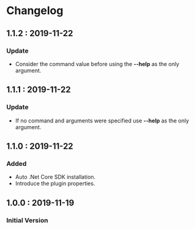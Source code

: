 # Changelog

## 1.1.2 : 2019-11-22

### Update

* Consider the command value before using the **--help** as the only argument.

## 1.1.1 : 2019-11-22

### Update

* If no command and arguments were specified use **--help** as the only argument.

## 1.1.0 : 2019-11-22

### Added

* Auto .Net Core SDK installation.
* Introduce the plugin properties.

## 1.0.0 : 2019-11-19

### Initial Version

